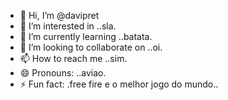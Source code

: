 - 👋 Hi, I’m @davipret
- 👀 I’m interested in ..sla.
- 🌱 I’m currently learning ..batata.
- 💞️ I’m looking to collaborate on ..oi.
- 📫 How to reach me ..sim.
- 😄 Pronouns: ..aviao.
- ⚡ Fun fact: .free fire e o melhor jogo do mundo..

<!---
davipret/davipret is a ✨ special ✨ repository because its `README.md` (this file) appears on your GitHub profile.
You can click the Preview link to take a look at your changes.
--->
